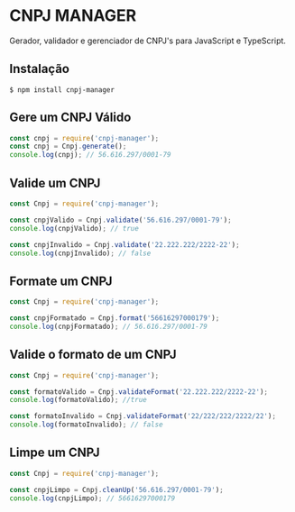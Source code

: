 # CNPJ MANAGER
Gerador, validador e gerenciador de CNPJ's para JavaScript e TypeScript.

## Instalação

```shell
$ npm install cnpj-manager
```

## Gere um CNPJ Válido

```js
const cnpj = require('cnpj-manager');
const cnpj = Cnpj.generate();
console.log(cnpj); // 56.616.297/0001-79
```

## Valide um CNPJ

```js
const Cnpj = require('cnpj-manager');

const cnpjValido = Cnpj.validate('56.616.297/0001-79');
console.log(cnpjValido); // true

const cnpjInvalido = Cnpj.validate('22.222.222/2222-22');
console.log(cnpjInvalido); // false
```

## Formate um CNPJ

```js
const Cnpj = require('cnpj-manager');

const cnpjFormatado = Cnpj.format('56616297000179');
console.log(cnpjFormatado); // 56.616.297/0001-79
```

## Valide o formato de um CNPJ

```js
const Cnpj = require('cnpj-manager');

const formatoValido = Cnpj.validateFormat('22.222.222/2222-22');
console.log(formatoValido); //true

const formatoInvalido = Cnpj.validateFormat('22/222/222/2222/22');
console.log(formatoInvalido); // false
```

## Limpe um CNPJ

```js
const Cnpj = require('cnpj-manager');

const cnpjLimpo = Cnpj.cleanUp('56.616.297/0001-79');
console.log(cnpjLimpo); // 56616297000179
```
